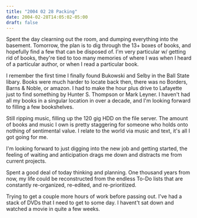 ```yaml
---
title: "2004 02 28 Packing"
date: 2004-02-28T14:05:02-05:00
draft: false
---
```


Spent the day clearning out the room, and dumping everything into the basement. Tomorrow, the plan is to dig through the 13+ boxes of books, and hopefully find a few that can be disposed of. I'm very particular w/ getting rid of books, they're tied to too many memories of where I was when I heard of a particular author, or when I read a particular book.

I remember the first time I finally found Bukowski and Selby in the Ball State libary. Books were much harder to locate back then, there was no Borders, Barns & Noble, or amazon. I had to make the hour plus drive to Lafayette just to find something by Hunter S. Thompson or Mark Leyner. I haven't had all my books in a singular location in over a decade, and I'm looking forward to filling a few bookshelves.

Still ripping music, filling up the 120 gig HDD on the file server. The amount of books and music I own is pretty staggering for someone who holds onto nothing of sentimental value. I relate to the world via music and text, it's all I got going for me.

I'm looking forward to just digging into the new job and getting started, the feeling of waiting and anticipation drags me down and distracts me from current projects.

Spent a good deal of today thinking and planning. One thousand years from now, my life could be reconstructed from the endless To-Do lists that are constantly re-organized, re-edited, and re-prioritized. 

Trying to get a couple more hours of work before passing out. I've had a stack of DVDs that I need to get to some day. I havent't sat down and watched a movie in quite a few weeks.

